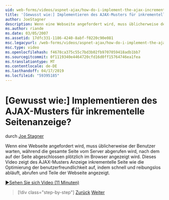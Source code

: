 ```yaml
---
uid: web-forms/videos/aspnet-ajax/how-do-i-implement-the-ajax-incremental-page-display-pattern
title: '[Gewusst wie:] Implementieren des AJAX-Musters für inkrementelle Seitenanzeige? | Microsoft-Dokumentation'
author: JoeStagner
description: Wenn eine Webseite angefordert wird, muss üblicherweise der Benutzer warten, während die gesamte Seite vom Server abgerufen wird, nach dem Sudde auf der Seite abgeschlossen angezeigt wird...
ms.author: riande
ms.date: 03/05/2007
ms.assetid: 17dfc331-1186-4240-8abf-f0220c90e081
msc.legacyurl: /web-forms/videos/aspnet-ajax/how-do-i-implement-the-ajax-incremental-page-display-pattern
msc.type: video
ms.openlocfilehash: f4678ca375c55c7bd3b02fb9707059418adb1bb7
ms.sourcegitcommit: 0f1119340e4464720cfd16d0ff15764746ea1fea
ms.translationtype: MT
ms.contentlocale: de-DE
ms.lasthandoff: 04/17/2019
ms.locfileid: "59395185"
---
```

# <a name="how-do-i-implement-the-ajax-incremental-page-display-pattern"></a>[Gewusst wie:] Implementieren des AJAX-Musters für inkrementelle Seitenanzeige?

durch [Joe Stagner](https://github.com/JoeStagner)

Wenn eine Webseite angefordert wird, muss üblicherweise der Benutzer warten, während die gesamte Seite vom Server abgerufen wird, nach dem auf der Seite abgeschlossen plötzlich im Browser angezeigt wird. Dieses Video zeigt des AJAX-Musters Anzeige inkrementelle Seite wie die Optimierung der benutzerfreundlichkeit auf, indem schnell und reibungslos abläuft, abrufen und Teile der Webseite angezeigt.

[&#9654;Sehen Sie sich Video (11 Minuten)](https://channel9.msdn.com/Blogs/ASP-NET-Site-Videos/how-do-i-implement-the-ajax-incremental-page-display-pattern)

> [!div class="step-by-step"]
> [Zurück](how-do-i-implement-the-ajax-paging-pattern.md)
> [Weiter](how-do-i-implement-the-incremental-page-display-pattern-using-http-get-and-post.md)
